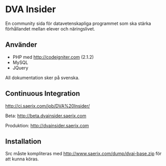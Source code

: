 DVA Insider
===================
En community sida för datavetenskapliga programmet som ska stärka förhållandet mellan elever och näringslivet.

Använder
--------------------
* PHP med http://codeigniter.com (2.1.2)
* MySQL
* JQuery

All dokumentation sker på svenska.

Continuous Integration
--------------------
http://ci.saerix.com/job/DVA%20Insider/

Beta: http://beta.dvainsider.saerix.com

Produktion: http://dvainsider.saerix.com

Installation
--------------------
Src måste kompliteras med http://www.saerix.com/dump/dvai-base.zip för att kunna köras.